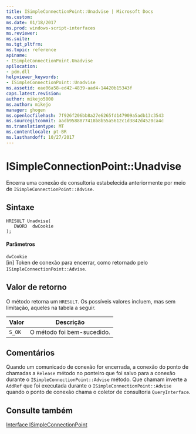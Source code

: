 ```yaml
---
title: ISimpleConnectionPoint::Unadvise | Microsoft Docs
ms.custom: 
ms.date: 01/18/2017
ms.prod: windows-script-interfaces
ms.reviewer: 
ms.suite: 
ms.tgt_pltfrm: 
ms.topic: reference
apiname:
- ISimpleConnectionPoint.Unadvise
apilocation:
- pdm.dll
helpviewer_keywords:
- ISimpleConnectionPoint::Unadvise
ms.assetid: eae06a58-ed42-4839-aad4-14420b15343f
caps.latest.revision: 
author: mikejo5000
ms.author: mikejo
manager: ghogen
ms.openlocfilehash: 7f926f206bb8a27e6265fd147909a5adb13c3543
ms.sourcegitcommit: aadb9588877418b8b55a5612c1d3842d4520ca4c
ms.translationtype: MT
ms.contentlocale: pt-BR
ms.lasthandoff: 10/27/2017
---
```

# <a name="isimpleconnectionpointunadvise"></a>ISimpleConnectionPoint::Unadvise
Encerra uma conexão de consultoria estabelecida anteriormente por meio de `ISimpleConnectionPoint::Advise`.  
  
## <a name="syntax"></a>Sintaxe  
  
```  
HRESULT Unadvise(  
   DWORD  dwCookie  
);  
```  
  
#### <a name="parameters"></a>Parâmetros  
 `dwCookie`  
 [in] Token de conexão para encerrar, como retornado pelo `ISimpleConnectionPoint::Advise`.  
  
## <a name="return-value"></a>Valor de retorno  
 O método retorna um `HRESULT`. Os possíveis valores incluem, mas sem limitação, aqueles na tabela a seguir.  
  
|Valor|Descrição|  
|-----------|-----------------|  
|`S_OK`|O método foi bem-sucedido.|  
  
## <a name="remarks"></a>Comentários  
 Quando um comunicado de conexão for encerrada, a conexão do ponto de chamadas a `Release` método no ponteiro que foi salvo para a conexão durante o `ISimpleConnectionPoint::Advise` método. Que chamam inverte a `AddRef` que foi executada durante o `ISimpleConnectionPoint::Advise` quando o ponto de conexão chama o coletor de consultoria `QueryInterface`.  
  
## <a name="see-also"></a>Consulte também  
 [Interface ISimpleConnectionPoint](../../winscript/reference/isimpleconnectionpoint-interface.md)